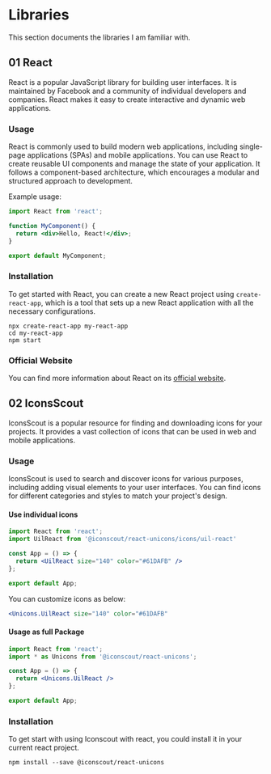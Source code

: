 # Libraries

This section documents the libraries I am familiar with.

## 01 React

React is a popular JavaScript library for building user interfaces. It is maintained by Facebook and a community of individual developers and companies. React makes it easy to create interactive and dynamic web applications.

### Usage

React is commonly used to build modern web applications, including single-page applications (SPAs) and mobile applications. You can use React to create reusable UI components and manage the state of your application. It follows a component-based architecture, which encourages a modular and structured approach to development.

Example usage:

```jsx
import React from 'react';

function MyComponent() {
  return <div>Hello, React!</div>;
}

export default MyComponent;
```
### Installation

To get started with React, you can create a new React project using `create-react-app`, which is a tool that sets up a new React application with all the necessary configurations.

```shell
npx create-react-app my-react-app
cd my-react-app
npm start
```

### Official Website

You can find more information about React on its [official website](https://react.dev/).

## 02 IconsScout

IconsScout is a popular resource for finding and downloading icons for your projects. It provides a vast collection of icons that can be used in web and mobile applications.

### Usage

IconsScout is used to search and discover icons for various purposes, including adding visual elements to your user interfaces. You can find icons for different categories and styles to match your project's design.

#### Use individual icons

```jsx
import React from 'react';
import UilReact from '@iconscout/react-unicons/icons/uil-react'

const App = () => {
  return <UilReact size="140" color="#61DAFB" />
};

export default App;
```

You can customize icons as below:
```jsx
<Unicons.UilReact size="140" color="#61DAFB" 
```

#### Usage as full Package
```jsx
import React from 'react';
import * as Unicons from '@iconscout/react-unicons';

const App = () => {
  return <Unicons.UilReact />
};

export default App;
```

### Installation
To get start with using Iconscout with react, you could install it in your current react project.

```shell
npm install --save @iconscout/react-unicons
```

